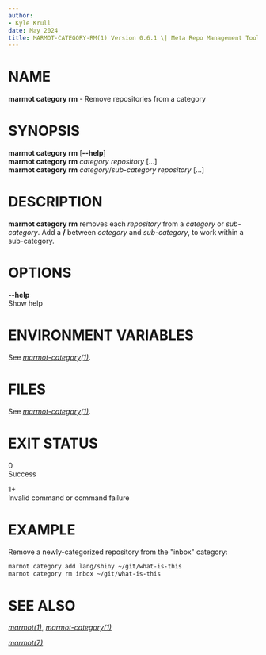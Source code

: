 ```yaml
---
author:
- Kyle Krull
date: May 2024
title: MARMOT-CATEGORY-RM(1) Version 0.6.1 \| Meta Repo Management Tool
---
```


# NAME

**marmot category rm** - Remove repositories from a category

# SYNOPSIS

**marmot category rm** \[**\--help**\]\
**marmot category rm** *category* *repository* \[...\]\
**marmot category rm** *category*/*sub-category* *repository* \[...\]

# DESCRIPTION

**marmot category rm** removes each *repository* from a *category* or
*sub-category*. Add a **/** between *category* and *sub-category*, to
work within a sub-category.

# OPTIONS

**\--help**  
Show help

# ENVIRONMENT VARIABLES

See [*marmot-category(1)*](./marmot-category.1.md).

# FILES

See [*marmot-category(1)*](./marmot-category.1.md).

# EXIT STATUS

0  
Success

1+  
Invalid command or command failure

# EXAMPLE

Remove a newly-categorized repository from the "inbox" category:

``` sh
marmot category add lang/shiny ~/git/what-is-this
marmot category rm inbox ~/git/what-is-this
```

# SEE ALSO

[*marmot(1)*](./marmot.1.md),
[*marmot-category(1)*](./marmot-category.1.md)

[*marmot(7)*](./marmot.7.md)
